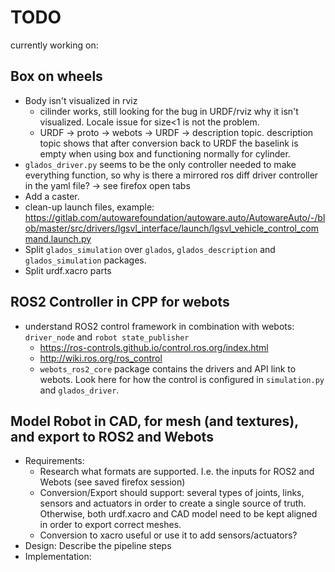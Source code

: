 # TODO
currently working on:
## Box on wheels
- Body isn't visualized in rviz
    - cilinder works, still looking for the bug in URDF/rviz why it isn't visualized. Locale issue for size<1 is not the problem.
    - URDF -> proto -> webots -> URDF -> description topic. description topic shows that after conversion back to URDF the baselink is empty when using box and functioning normally for cylinder.
- `glados_driver.py` seems to be the only controller needed to make everything function, so why is there a mirrored ros diff driver controller in the yaml file? -> see firefox open tabs
- Add a caster.
- clean-up launch files, example: https://gitlab.com/autowarefoundation/autoware.auto/AutowareAuto/-/blob/master/src/drivers/lgsvl_interface/launch/lgsvl_vehicle_control_command.launch.py
- Split `glados_simulation` over `glados`, `glados_description` and `glados_simulation` packages.
- Split urdf.xacro parts

## ROS2 Controller in CPP for webots
- understand ROS2 control framework in combination with webots: `driver_node` and `robot state_publisher`
    - https://ros-controls.github.io/control.ros.org/index.html
    - http://wiki.ros.org/ros_control
    - `webots_ros2_core` package contains the drivers and API link to webots. Look here for how the control is configured in `simulation.py` and `glados_driver`.

## Model Robot in CAD, for mesh (and textures), and export to ROS2 and Webots
- Requirements:
    - Research what formats are supported. I.e. the inputs for ROS2 and Webots (see saved firefox session)
    - Conversion/Export should support: several types of joints, links, sensors and actuators in order to create a single source of truth. Otherwise, both urdf.xacro and CAD model need to be kept aligned in order to export correct meshes.
    - Conversion to xacro useful or use it to add sensors/actuators?
- Design: Describe the pipeline steps
- Implementation: